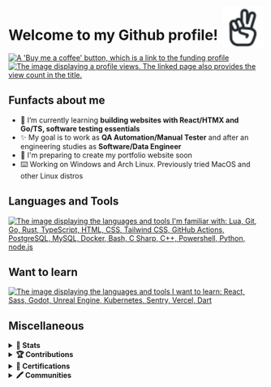 <a href="https://iconoir.com" rel="external">
  <picture>
    <source media="(prefers-color-scheme: dark)" srcset="./img/peace-hand-dark.svg">
    <img align="right" width="16%" src="./img/peace-hand-light.svg" alt="Peace Hand">
  </picture>
</a>
<h1>Welcome to my Github profile!</h1>
<a href="https://bmc.link/mixerotn" rel="external">
  <img src="https://img.shields.io/badge/Buy_Me_A_Coffee-FFDD00?style=for-the-badge&logo=buy-me-a-coffee&logoColor=black" title="Buy me a coffee" alt="A 'Buy me a coffee' button, which is a link to the funding profile"></a>
<!-- <a href="#---" rel="tag"> -->
<a href="https://komarev.com/ghpvc/?username=MixeroTN&color=0e75b6&style=for-the-badge" rel="external">
  <img src="https://komarev.com/ghpvc/?username=MixeroTN&color=0e75b6&style=for-the-badge" title="Profile views" alt="The image displaying a profile views. The linked page also provides the view count in the title."></a>
<h2>Funfacts about me</h2>
<ul>
  <li>🌱 I’m currently learning <strong>building websites with React/HTMX and Go/TS, software testing essentials</strong></li>
  <!-- <li>🎮 My current job is <strong>developing the Roblox experience (Luau) using external tools with a team and managing it's cloud structure</strong></li> -->
  <li>✨ My goal is to work as <strong>QA Automation/Manual Tester</strong> and after an engineering studies as <strong>Software/Data Engineer</strong></li>
  <li>🍕 I'm preparing to create my portfolio website soon</li>
  <li>⌨️ Working on Windows and Arch Linux. Previously tried MacOS and other Linux distros</li>
</ul>
<h2>Languages and Tools</h2>
<a href="https://skillicons.dev" rel="external">
  <img src="https://skillicons.dev/icons?i=lua,git,go,rust,ts,html,css,tailwind,githubactions,postgresql,mysql,docker,bash,cs,cpp,powershell,py,nodejs" title="Languages and tools: Lua, Git, Go, Rust, TypeScript, HTML, CSS, Tailwind CSS, GitHub Actions, PostgreSQL, MySQL, Docker, Bash, C#, C++, Powershell, Python, node.js" alt="The image displaying the languages and tools I'm familiar with: Lua, Git, Go, Rust, TypeScript, HTML, CSS, Tailwind CSS, GitHub Actions, PostgreSQL, MySQL, Docker, Bash, C Sharp, C++, Powershell, Python, node.js"></a>
<h2>Want to learn</h2>
<a href="https://skillicons.dev" rel="external">
  <img src="https://skillicons.dev/icons?i=react,sass,godot,unreal,kubernetes,sentry,vercel,dart" title="Want to learn: React, Sass, Godot, Unreal Engine, Kubernetes, Sentry, Vercel, Dart" alt="The image displaying the languages and tools I want to learn: React, Sass, Godot, Unreal Engine, Kubernetes, Sentry, Vercel, Dart"></a>
<h2>Miscellaneous</h2>
<details>
  <summary><b>🚀 Stats</b></summary>
  <p>

  <!--START_SECTION:waka-->
**🐱 My GitHub Data** 

> 📦 169.6 kB Used in GitHub's Storage 
 > 
> 🏆 67 Contributions in the Year 2024
 > 
> 💼 Opted to Hire
 > 
> 📜 38 Public Repositories 
 > 
> 🔑 56 Private Repositories 
 > 
📊 **This Week I Spent My Time On** 

```text
🕑︎ Time Zone: Europe/Warsaw

💬 Programming Languages: 
No Activity Tracked This Week
```


 Last Updated on 19/03/2024 18:01:36 UTC
<!--END_SECTION:waka-->
  </p>
</details>
<details>
  <summary><b>🏆 Contributions</b></summary>
  <h3>Personal Projects</h3>
  <span>GitHub Projects are not displayed here</span>
  <h4>Games [Roblox]</h4>
  <ul>
    <li><b><a href="https://www.roblox.com/games/4877047257" rel="external">CodeDel's Showcases</a></b></li>
    <li><b><a href="https://www.roblox.com/games/10375794729" rel="external">IA Dev Testing Hub</a></b></li>
  </ul>
  <hr>
  <h3>Team Collaboration</h3>
  <h4>Games [Roblox]</h4>
  <ul>
    <li><b><a href="https://www.roblox.com/games/6772319845" rel="external">Power City Simulator</a> - [ <a href="https://github.com/Power-Zone?view_as=public" rel="external">GitHub page</a> ]</b></li>
    <li><b>City of Juneau, Scotvia</b></li>
  </ul>
  <h4>Translation (English to Polish)</h4>
  <ul>
    <li><b><a href="https://store.steampowered.com/about" rel="external">Steam - Games Platform</a> - [ <a href="https://imgur.com/PJmSwHb" rel="external">Steam Translation Server - Closed</a> ]</b></li>
    <li><b><a href="https://mattermost.com" rel="external">Mattermost - Collaboration Hub</a></b></li>
    <li><b><a href="https://gitlab.com" rel="external">GitLab - DevSecOps Platform</a></b></li>
    <li><b><a href="https://www.roblox.com/games/9938675423" rel="external">Oaklands - Roblox Game</a></b></li>
    <li><b><a href="https://premid.app" rel="external">PreMiD - Discord Rich Presence Tool</a></b></li>
    <li><b><a href="https://gamesrob.com" rel="external">GamesROB - Discord Bot</a></b></li>
    <li><b><a href="https://switchblade.xyz" rel="external">Switchblade - Discord Bot</a></b></li>
  </ul>
  <hr>
  <h3>Open Source Projects</h3>
  <ul>
    <li><b><a href="https://github.com/microsoft/semantic-kernel" rel="external">microsoft/semantic-kernel</a> - 
      <a href="https://github.com/microsoft/semantic-kernel/pull/1870" rel="external">#1870</a></b>
    </li>
    <li><b><a href="https://github.com/EbookFoundation/free-programming-books" rel="external">EbookFoundation/free-programming-books</a> - 
      <a href="https://github.com/EbookFoundation/free-programming-books/pull/9806" rel="external">#9806</a>, <a href="https://github.com/EbookFoundation/free-programming-books/pull/9820" rel="external">#9820</a></b>
    </li>
    <li><b><a href="https://github.com/RobloxianDemo/github-label-presets" rel="external">RobloxianDemo/github-label-presets</a> - 
      <a href="https://github.com/RobloxianDemo/github-label-presets/pull/2" rel="external">#2</a>, <a href="https://github.com/RobloxianDemo/github-label-presets/pull/3" rel="external">#3</a></b>
    </li>
    <li><b><a href="https://github.com/Jak-zaczac-programowac/rest-api-fetch" rel="external">Jak-zaczac-programowac/rest-api-fetch</a> - 
      <a href="https://github.com/Jak-zaczac-programowac/rest-api-fetch/pull/1" rel="external">#1</a></b>
    </li>
    <li><b><a href="https://github.com/Kampfkarren/selene" rel="external">Kampfkarren/selene</a> - 
      <a href="https://github.com/Kampfkarren/selene/pull/551" rel="external">#551</a></b>
    </li>
    <li><b><a href="https://github.com/alexandresanlim/Badges4-README.md-Profile" rel="external">alexandresanlim/Badges4-README.md-Profile</a> - 
      <a href="https://github.com/alexandresanlim/Badges4-README.md-Profile/pull/591" rel="external">#591</a></b>
    </li>
  </ul>
</details>
<details>
  <summary><b>📑 Certifications</b></summary>
  <br>
  <ul>
    <li><b><a href="https://www.linkedin.com/in/michalgo/details/certifications" rel="external">My certifications on LinkedIn</a> (log in first)</b></li>
    <li><b><a href="https://www.cloudskillsboost.google/public_profiles/88f39348-93f8-4373-9634-e109601452ac" rel="external">Google Cloud Skills Boost profile</a></b></li>
  </ul>
</details>
<details>
  <summary><b>🖍️ Communities</b></summary>
  <br>
  <a href="https://holopin.io/@mixerotn" rel="external">
    <img src="https://holopin.me/mixerotn" title="View the full Hopolin profile" alt="An image of @mixerotn's Holopin badges, which is a link to view their full Holopin profile">
  </a>
  <hr>
  <ul>
    <li><b><a href="https://tree-nation.com/certificate/6525f1085fc4b" rel="external">🌳 Tree planted with Hacktoberfest 2023</a></b></li>
  </ul>
</details>
